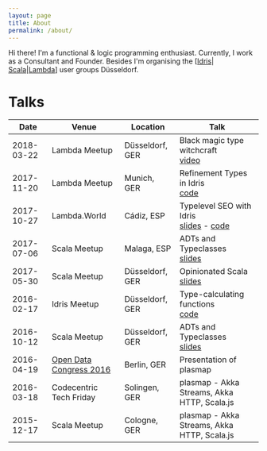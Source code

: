 ```yaml
---
layout: page
title: About
permalink: /about/
---
```


Hi there! I'm a functional & logic programming enthusiast. Currently, I work as a Consultant and Founder. Besides I'm organising the \[[Idris](https://www.meetup.com/idrisdus/)&#124; [Scala](https://www.meetup.com/scaladus/)&#124;[Lambda](https://www.meetup.com/lambdadus/)\] user groups Düsseldorf.

# Talks

| Date       | Venue | Location | Talk |
|------------|-------|----------|------|
| 2018-03-22 | Lambda Meetup | Düsseldorf, GER | Black magic type witchcraft <br>[video](https://youtu.be/MLKDu6jwIQw)|
| 2017-11-20 | Lambda Meetup | Munich, GER | Refinement Types in Idris <br>[code](https://github.com/janschultecom/2017-11-20-Lambda-Meetup-Munich)|
| 2017-10-27 | Lambda.World | Cádiz, ESP | Typelevel SEO with Idris <br>[slides]( https://slides.com/janschultecom/typelevel-seo/) - [code]( https://github.com/janschultecom/typelevel-seo/) |
| 2017-07-06 | Scala Meetup | Malaga, ESP | ADTs and Typeclasses <br> [slides]( http://janschulte.com/2017-07-06-ADTs-and-Typeclasses/) |
| 2017-05-30 | Scala Meetup | Düsseldorf, GER | Opinionated Scala <br> [slides]( https://github.com/scaladus/opinionated-scala ) |
| 2016-02-17 | Idris Meetup | Düsseldorf, GER | Type-calculating functions <br> [code]( https://github.com/janschultecom/idrisdus-2017-02-22 ) |
| 2016-10-12 | Scala Meetup | Düsseldorf, GER | ADTs and Typeclasses <br> [slides]( http://janschulte.com/2016-10-12-adts-typeclasses-scala/#/) |
| 2016-04-19 | [Open Data Congress 2016](https://www.bmwi.de/Redaktion/DE/Bildergalerie/2016/20160419-zypries-open-data-kongress.html) | Berlin, GER | Presentation of plasmap  
| 2016-03-18 | Codecentric Tech Friday | Solingen, GER | plasmap - Akka Streams, Akka HTTP, Scala.js |
| 2015-12-17 | Scala Meetup | Cologne, GER | plasmap - Akka Streams, Akka HTTP, Scala.js |
